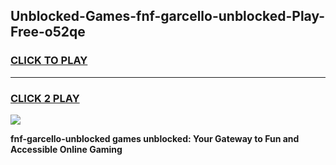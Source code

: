 
## Unblocked-Games-fnf-garcello-unblocked-Play-Free-o52qe
<h3>
<a href="https://premium76.site?title=fnf-garcello-unblocked&ref=10A">CLICK TO PLAY</a></h3>
<hr>

<h3>
<a href="https://premium76.site?title=fnf-garcello-unblocked&ref=10A">CLICK 2 PLAY</a>
  
</h3>

<a href="https://premium76.site?title=fnf-garcello-unblocked&ref=10A"><img src="https://clearcache.store/games.png"></a>


**fnf-garcello-unblocked games unblocked: Your Gateway to Fun and Accessible Online Gaming**
